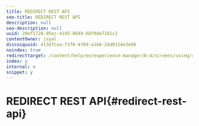 ```yaml
---
title: REDIRECT REST API
seo-title: REDIRECT REST API
description: null
seo-description: null
uuid: 20ef1728-95ec-4195-8649-6bf9de7181c2
contentOwner: jsyal
discoiquuid: 413d7caa-f1f0-4769-a1b8-24d0114e3e08
noindex: true
redirecttarget: /content/help/en/experience-manager/6-4/screens/using/rest-api
index: y
internal: n
snippet: y
---
```


# REDIRECT REST API{#redirect-rest-api}

